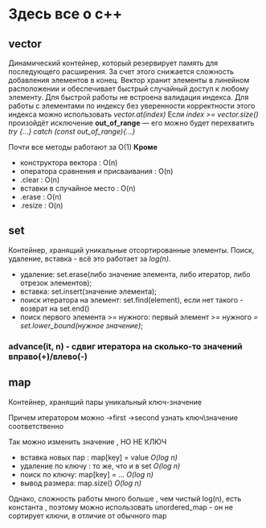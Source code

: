 # Здесь все о с++

## vector 
Динамический контейнер, который резервирует память для последующего расширения.
За счет этого снижается сложность добавления элементов в конец.
Вектор хранит элементы в линейном расположении и обеспечивает быстрый случайный доступ к любому элементу.
Для быстрой работы не встроена валидация индекса. Для работы с элементами по индексу без уверенности корректности этого индекса
можно использовать *vector.at(index)*
Если *index >= vector.size()* произойдёт исключение **out_of_range** — его можно будет перехватить 
*try {...} catch (const out_of_range){...}*

Почти все методы работают за O(1)
**Кроме**
- конструктора вектора : О(n)
- оператора сравнения и присваивания : O(n)
- .clear : O(n)
- вставки в случайное место : O(n)
- .erase : O(n)
- .resize : O(n)

## set
Контейнер, хранящий уникальные отсортированные элементы. Поиск, удаление, вставка - всё это работает за *log(n)*.
- удаление: set.erase(либо значение элемента, либо итератор, либо отрезок элементов);
- вставка: set.insert(значение элемента);
- поиск итератора на элемент: set.find(element), если нет такого - возврат на set.end()
- поиск первого элемента >= нужного: первый элемент >= нужного *= set.lower_bound(*нужное значение*)*;
### advance(it, n) - сдвиг итератора на сколько-то значений вправо(+)/влево(-)

## map
Контейнер, хранящий пары уникальный ключ-значение

Причем итератором можно ->first ->second узнать ключ\значение соответственно

Так можно изменить значение , НО НЕ КЛЮЧ

- вставка новых пар : map[key] = value *O(log n)*
- удаление по ключу : то же, что и в set *O(log n)*
- поиск по ключу: map[key] = ... *O(log n)*
- вывод размера: map.size() *O(log n)*

Однако, сложность работы много больше , чем чистый log(n), есть константа , поэтому можно использовать unordered_map - он
не сортирует ключи, в отличие от обычного map
